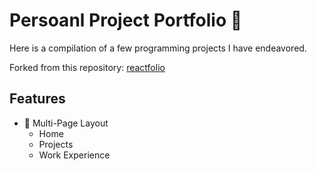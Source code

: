 # Persoanl Project Portfolio 👾

Here is a compilation of a few programming projects I have endeavored. 

Forked from this repository: <a href="https://github.com/truethari/reactfolio/tree/master" target="_blank">reactfolio</a>
<br/>


## Features

-   📖 Multi-Page Layout
    -   Home
    -   Projects
    -   Work Experience
